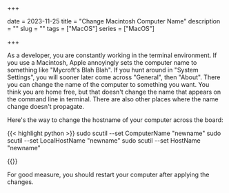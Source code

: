 +++ 

date = 2023-11-25
title = "Change Macintosh Computer Name"
description = ""
slug = ""
tags = ["MacOS"]
series = ["MacOS"]

+++

As a developer, you are constantly working in the terminal environment. If you use a Macintosh, Apple annoyingly sets the computer name to something like "Mycroft's Blah Blah". If you hunt around in "System Settings", you will sooner later come across "General", then "About". There you can change the name of the computer to something you want. You think you are home free, but that doesn't change the name that appears on the command line in terminal. There are also other places where the name change doesn't propagate. 

Here's the way to change the hostname of your computer across the board:

{{< highlight python >}}
sudo scutil --set ComputerName "newname"
sudo scutil --set LocalHostName "newname"
sudo scutil --set HostName "newname"

{{</highlight >}}

For good measure, you should restart your computer after applying the changes. 
